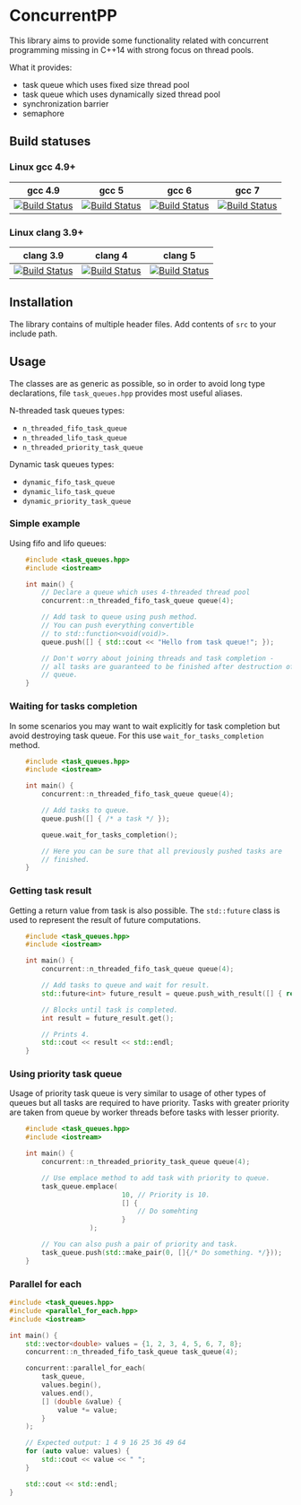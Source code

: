 # ConcurrentPP

This library aims to provide some functionality related with concurrent
programming missing in C++14 with strong focus on thread pools.

What it provides:

* task queue which uses fixed size thread pool
* task queue which uses dynamically sized thread pool
* synchronization barrier
* semaphore


## Build statuses

### Linux gcc 4.9+

| gcc 4.9 | gcc 5 | gcc 6 | gcc 7 |
| ------- | ----- | ----- | ----- |
| [![Build Status](https://travis-matrix-badges.herokuapp.com/repos/Ravirael/concurrentpp/branches/master/4)](https://travis-ci.org/Ravirael/concurrentpp) | [![Build Status](https://travis-matrix-badges.herokuapp.com/repos/Ravirael/concurrentpp/branches/master/1)](https://travis-ci.org/Ravirael/concurrentpp) | [![Build Status](https://travis-matrix-badges.herokuapp.com/repos/Ravirael/concurrentpp/branches/master/2)](https://travis-ci.org/Ravirael/concurrentpp) | [![Build Status](https://travis-matrix-badges.herokuapp.com/repos/Ravirael/concurrentpp/branches/master/3)](https://travis-ci.org/Ravirael/concurrentpp)

### Linux clang 3.9+

| clang 3.9 | clang 4 | clang 5 |
| --------- | ------- | ------- |
| [![Build Status](https://travis-matrix-badges.herokuapp.com/repos/Ravirael/concurrentpp/branches/master/5)](https://travis-ci.org/Ravirael/concurrentpp) | [![Build Status](https://travis-matrix-badges.herokuapp.com/repos/Ravirael/concurrentpp/branches/master/6)](https://travis-ci.org/Ravirael/concurrentpp) | [![Build Status](https://travis-matrix-badges.herokuapp.com/repos/Ravirael/concurrentpp/branches/master/7)](https://travis-ci.org/Ravirael/concurrentpp) |

## Installation

The library contains of multiple header files. Add contents of `src`
to your include path.

## Usage

The classes are as generic as possible, so in order to avoid long type
declarations, file `task_queues.hpp` provides most useful aliases.

N-threaded task queues types:

* `n_threaded_fifo_task_queue`
* `n_threaded_lifo_task_queue`
* `n_threaded_priority_task_queue`

Dynamic task queues types:

* `dynamic_fifo_task_queue`
* `dynamic_lifo_task_queue`
* `dynamic_priority_task_queue`

### Simple example

Using fifo and lifo queues:

```C++
    #include <task_queues.hpp>
    #include <iostream>

    int main() {
        // Declare a queue which uses 4-threaded thread pool
        concurrent::n_threaded_fifo_task_queue queue(4);

        // Add task to queue using push method.
        // You can push everything convertible
        // to std::function<void(void)>.
        queue.push([] { std::cout << "Hello from task queue!"; });

        // Don't worry about joining threads and task completion -
        // all tasks are guaranteed to be finished after destruction of
        // queue.
    }
```

### Waiting for tasks completion

In some scenarios you may want to wait explicitly for task completion
but avoid destroying task queue. For this use `wait_for_tasks_completion`
method.


```C++
    #include <task_queues.hpp>
    #include <iostream>

    int main() {
        concurrent::n_threaded_fifo_task_queue queue(4);

        // Add tasks to queue.
        queue.push([] { /* a task */ });

        queue.wait_for_tasks_completion();

        // Here you can be sure that all previously pushed tasks are
        // finished.
    }
```

### Getting task result

Getting a return value from task is also possible. The `std::future`
class is used to represent the result of future computations.

```C++
    #include <task_queues.hpp>
    #include <iostream>

    int main() {
        concurrent::n_threaded_fifo_task_queue queue(4);

        // Add tasks to queue and wait for result.
        std::future<int> future_result = queue.push_with_result([] { return 4; });

        // Blocks until task is completed.
        int result = future_result.get();

        // Prints 4.
        std::cout << result << std::endl;
    }
```

### Using priority task queue

Usage of priority task queue is very similar to usage of other types of
queues but all tasks are required to have priority. Tasks with greater
priority are taken from queue by worker threads before tasks with
lesser priority.

```C++
    #include <task_queues.hpp>
    #include <iostream>

    int main() {
        concurrent::n_threaded_priority_task_queue queue(4);

        // Use emplace method to add task with priority to queue.
        task_queue.emplace(
                            10, // Priority is 10.
                            [] {
                                // Do somehting
                            }
                    );

        // You can also push a pair of priority and task.
        task_queue.push(std::make_pair(0, []{/* Do something. */}));
    }
```

### Parallel for each

```C++
#include <task_queues.hpp>
#include <parallel_for_each.hpp>
#include <iostream>

int main() {
	std::vector<double> values = {1, 2, 3, 4, 5, 6, 7, 8};
	concurrent::n_threaded_fifo_task_queue task_queue(4);

	concurrent::parallel_for_each(
		task_queue,
		values.begin(),
		values.end(),
		[] (double &value) {
			value *= value;
		}
	);

	// Expected output: 1 4 9 16 25 36 49 64
	for (auto value: values) {
		std::cout << value << " ";
	}

	std::cout << std::endl;
}
```
